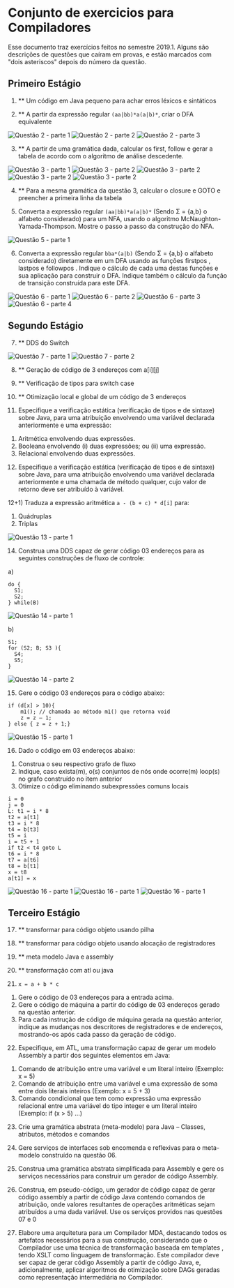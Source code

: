 # Conjunto de exercicios para Compiladores

Esse documento traz exercícios feitos no semestre 2019.1. Alguns são descrições de questões que caíram em provas, e estão marcados com "dois asteriscos" depois do número da questão.

## Primeiro Estágio


1) \*\* Um código em Java pequeno para achar erros léxicos e sintáticos

2) \*\* A partir da expressão regular ``(aa|bb)*a(a|b)*``, criar o DFA equivalente

![Questão 2 - parte 1](https://imgur.com/zkL7OdU.png)
![Questão 2 - parte 2](https://imgur.com/vaPuEU3.png)
![Questão 2 - parte 3](https://imgur.com/f54xuTV.png)

3) \*\* A partir de uma gramática dada, calcular os first, follow e gerar a tabela de acordo com o algoritmo de análise descedente.

![Questão 3 - parte 1](https://imgur.com/RgI4JaR.png)
![Questão 3 - parte 2](https://imgur.com/TIqZw5W.png)
![Questão 3 - parte 2](https://imgur.com/PKRuOHB.png)
![Questão 3 - parte 2](https://imgur.com/b2hHJFA.png)
![Questão 3 - parte 2](https://imgur.com/FseOCtj.png)

4) \*\* Para a mesma gramática da questão 3, calcular o closure e GOTO e preencher a primeira linha da tabela

5) Converta a expressão regular ``(aa|bb)*a(a|b)*`` (Sendo Σ = {a,b} o alfabeto considerado) para um NFA, usando o algoritmo McNaughton-Yamada-Thompson. Mostre o passo a passo da construção do NFA.

![Questão 5 - parte 1](https://imgur.com/gNr2ubX.png)

6) Converta a expressão regular ``bba*(a|b)`` (Sendo Σ = {a,b} o alfabeto considerado) diretamente em um DFA usando as funções firstpos , lastpos e followpos . Indique o cálculo de cada uma destas funções e sua aplicação para construir o DFA. Indique também o cálculo da função de transição construída para este DFA.

![Questão 6 - parte 1](https://imgur.com/3ZWSO4H.png)
![Questão 6 - parte 2](https://imgur.com/DqfhnPm.png)
![Questão 6 - parte 3](https://imgur.com/OIMnSs3.png)
![Questão 6 - parte 4](https://imgur.com/9N9EA7N.png)


## Segundo Estágio

7) \*\* DDS do Switch

![Questão 7 - parte 1](https://imgur.com/Zy96VWi.png)
![Questão 7 - parte 2](https://imgur.com/Ypfodn0.png)

8) \*\* Geração de código de 3 endereços com a[i][j]


9) \*\* Verificação de tipos para switch case

10) \*\* Otimização local e global de um código de 3 endereços

11) Especifique a verificação estática (verificação de tipos e de sintaxe) sobre Java, para uma atribuição envolvendo uma variável declarada anteriormente e uma expressão:
1. Aritmética envolvendo duas expressões.
2. Booleana envolvendo (i) duas expressões; ou (ii) uma expressão.
3. Relacional envolvendo duas expressões.

12) Especifique a verificação estática (verificação de tipos e de sintaxe) sobre Java, para uma atribuição envolvendo uma variável declarada anteriormente e uma chamada de método qualquer, cujo valor de retorno deve ser atribuído à variável.

12+1) Traduza a expressão aritmética ``a - (b + c) * d[i]`` para:
1. Quádruplas
2. Triplas

![Questão 13 - parte 1](https://imgur.com/f1pLeun.png)


14) Construa uma DDS capaz de gerar código 03 endereços para as seguintes construções de fluxo de controle:

a)

```
do {
  S1;
  S2;
} while(B)
```

![Questão 14 - parte 1](https://imgur.com/sSKhgXN.png)

b)

```
S1;
for (S2; B; S3 ){
  S4;
  S5;
}
```

![Questão 14 - parte 2](https://imgur.com/pjqqNO9.png)

15)  Gere o código 03 endereços para o código abaixo:

```
if (d[x] > 10){
    m1(); // chamada ao método m1() que retorna void
    z = z – 1;
} else { z = z + 1;}
```

![Questão 15 - parte 1](https://imgur.com/h03RAVD.png)

16) Dado o código em 03 endereços abaixo:
1. Construa o seu respectivo grafo de fluxo
2. Indique, caso exista(m), o(s) conjuntos de nós onde ocorre(m) loop(s) no grafo construído no item anterior
3. Otimize o código eliminando subexpressões comuns locais

```
i = 0
j = 0
L: t1 = i * 8
t2 = a[t1]
t3 = i * 8
t4 = b[t3]
t5 = i
i = t5 + 1
if t2 < t4 goto L
t6 = i * 8
t7 = a[t6]
t8 = b[t1]
x = t8
a[t1] = x
```
![Questão 16 - parte 1](https://imgur.com/rVSQvoS.png)
![Questão 16 - parte 1](https://imgur.com/mRm96aF.png)
![Questão 16 - parte 1](https://imgur.com/bzTRpvO.png)

## Terceiro Estágio

17) \*\* transformar para código objeto usando pilha

18) \*\* transformar para código objeto usando alocação de registradores

19) \*\* meta modelo Java e assembly

20) \*\* transformação com atl ou java

21) ``x = a + b * c``

1. Gere o código de 03 endereços para a entrada acima.
2. Gere o código de máquina a partir do código de 03 endereços gerado na questão anterior.
3. Para cada instrução de código de máquina gerada na questão anterior, indique as mudanças nos descritores de registradores e de endereços, mostrando-os após cada passo da geração de código.

22) Especifique, em ATL, uma transformação capaz de gerar um modelo Assembly a partir dos seguintes elementos em Java:

1. Comando de atribuição entre uma variável e um literal inteiro (Exemplo: x = 5)
2. Comando de atribuição entre uma variável e uma expressão de soma entre dois literais inteiros (Exemplo: x = 5 + 3)
3. Comando condicional que tem como expressão uma expressão relacional entre uma variável do tipo integer e um literal inteiro (Exemplo: if (x > 5) ...)

23) Crie uma gramática abstrata (meta-modelo) para Java – Classes, atributos, métodos e comandos

24) Gere serviços de interfaces sob encomenda e reflexivas para o meta-modelo construído na questão 06.

25) Construa uma gramática abstrata simplificada para Assembly e gere os serviços necessários para construir um gerador de código Assembly.

26) Construa, em pseudo-código, um gerador de código capaz de gerar código assembly a partir de código Java contendo comandos de atribuição, onde valores resultantes de operações aritméticas sejam atribuídos a uma dada variável. Use os serviços providos nas questões 07 e 0

27) Elabore uma arquitetura para um Compilador MDA, destacando todos os artefatos necessários para a sua construção, considerando que o Compilador use uma técnica de transformação baseada em templates , tendo XSLT como linguagem de transformação. Este compilador deve ser capaz de gerar código Assembly a partir de código Java, e, adicionalmente, aplicar algoritmos de otimização sobre DAGs geradas como representação intermediária no Compilador.

